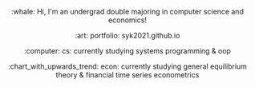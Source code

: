 
<p align="center">
:whale: Hi, I'm an undergrad double majoring in computer science and economics!
</p>
<p align="center">
:art: portfolio: syk2021.github.io
</p>
<p align="center">
:computer: cs: currently studying systems programming & oop
</p>
<p align="center">
:chart_with_upwards_trend: econ: currently studying general equilibrium theory & financial time series econometrics
</p>

<!--
**syk2021/syk2021** is a ✨ _special_ ✨ repository because its `README.md` (this file) appears on your GitHub profile.

Here are some ideas to get you started:

- 🔭 I’m currently working on ...
- 🌱 I’m currently learning ...
- 👯 I’m looking to collaborate on ...
- 🤔 I’m looking for help with ...
- 💬 Ask me about ...
- 📫 How to reach me: ...
- 😄 Pronouns: ...
- ⚡ Fun fact: ...
-->
